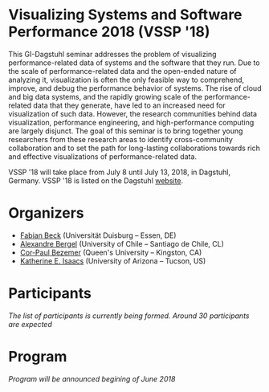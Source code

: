 # Visualizing Systems and Software Performance 2018 (VSSP '18)

This GI-Dagstuhl seminar addresses the problem of visualizing performance-related data of systems and the software that they run. Due to the scale of performance-related data and the open-ended nature of analyzing it, visualization is often the only feasible way to comprehend, improve, and debug the performance behavior of systems. The rise of cloud and big data systems, and the rapidly growing scale of the performance-related data that they generate, have led to an increased need for visualization of such data. However, the research communities behind data visualization, performance engineering, and high-performance computing are largely disjunct. The goal of this seminar is to bring together young researchers from these research areas to identify cross-community collaboration and to set the path for long-lasting collaborations towards rich and effective visualizations of performance-related data.

VSSP '18 will take place from July 8 until July 13, 2018, in Dagstuhl, Germany. VSSP '18 is listed on the Dagstuhl [website](http://www.dagstuhl.de/no_cache/en/program/calendar/evhp/?semnr=18283).

# Organizers
- [Fabian Beck](https://www.vis.wiwi.uni-due.de/en/team/fabian-beck/) (Universität Duisburg – Essen, DE)
- [Alexandre Bergel](http://bergel.eu) (University of Chile – Santiago de Chile, CL)
- [Cor-Paul Bezemer](http://sailhome.cs.queensu.ca/~corpaul/) (Queen's University – Kingston, CA)
- [Katherine E. Isaacs](http://idav.ucdavis.edu/~ki/) (University of Arizona – Tucson, US)

# Participants

*The list of participants is currently being formed. Around 30 participants are expected*

# Program

*Program will be announced begining of June 2018*
